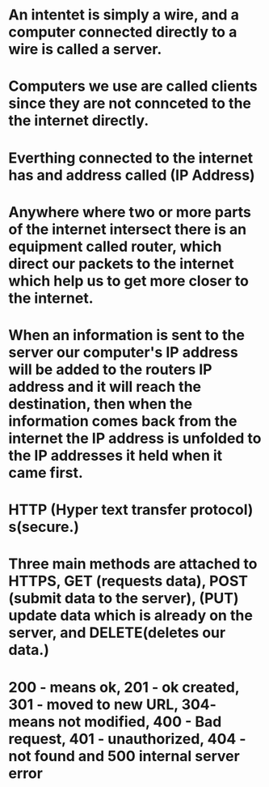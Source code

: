 # An intentet is simply a wire, and a computer connected directly to a wire is called a server.
# Computers we use are called clients since they are not connceted to the the internet directly.
# Everthing connected to the internet has and address called (IP Address)
# Anywhere where two or more parts of the internet intersect there is an equipment called router, which direct our packets to the internet which help us to get more closer to the internet.
# When an information is sent to the server our computer's IP address will be added to the routers IP address and it will reach the destination, then when the information comes back from the internet the IP address is unfolded to the IP addresses it held when it came first.
# HTTP (Hyper text transfer protocol) s(secure.)
# Three main methods are attached to HTTPS, GET (requests data), POST (submit data to the server), (PUT) update data which is already on the server, and DELETE(deletes our data.)
# 200 - means ok, 201 - ok created, 301 - moved to new URL, 304- means not modified, 400 - Bad request, 401 - unauthorized, 404 - not found and 500 internal server error